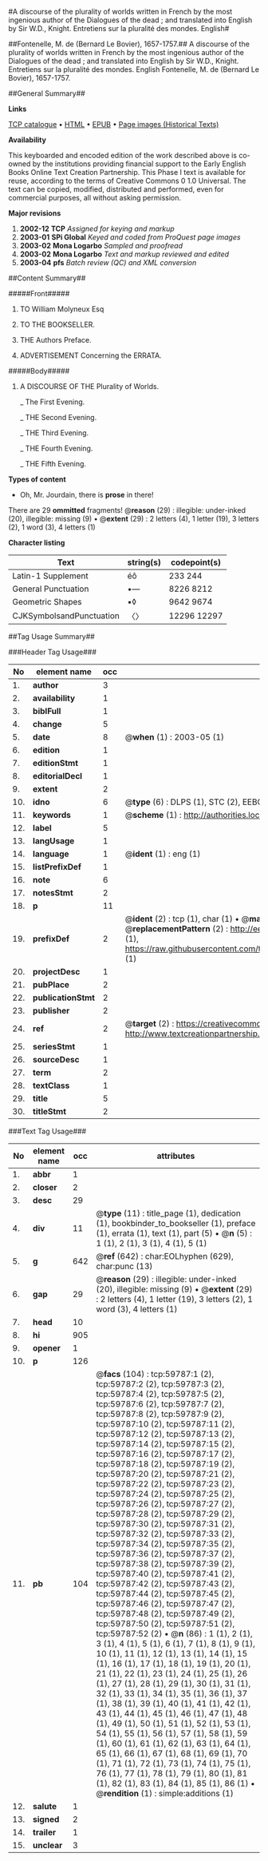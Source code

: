 #A discourse of the plurality of worlds written in French by the most ingenious author of the Dialogues of the dead ; and translated into English by Sir W.D., Knight. Entretiens sur la pluralité des mondes. English#

##Fontenelle, M. de (Bernard Le Bovier), 1657-1757.##
A discourse of the plurality of worlds written in French by the most ingenious author of the Dialogues of the dead ; and translated into English by Sir W.D., Knight.
Entretiens sur la pluralité des mondes. English
Fontenelle, M. de (Bernard Le Bovier), 1657-1757.

##General Summary##

**Links**

[TCP catalogue](http://www.ota.ox.ac.uk/tcp/)  • 
[HTML](http://tei.it.ox.ac.uk/tcp/Texts-HTML/free/A39/A39864.html)  • 
[EPUB](http://tei.it.ox.ac.uk/tcp/Texts-EPUB/free/A39/A39864.epub) • 
[Page images (Historical Texts)](https://data.historicaltexts.jisc.ac.uk/view?pubId=eebo-12336168e&pageId=eebo-12336168e-59787-1)

**Availability**

This keyboarded and encoded edition of the
	       work described above is co-owned by the institutions
	       providing financial support to the Early English Books
	       Online Text Creation Partnership. This Phase I text is
	       available for reuse, according to the terms of Creative
	       Commons 0 1.0 Universal. The text can be copied,
	       modified, distributed and performed, even for
	       commercial purposes, all without asking permission.

**Major revisions**

1. __2002-12__ __TCP__ *Assigned for keying and markup*
1. __2003-01__ __SPi Global__ *Keyed and coded from ProQuest page images*
1. __2003-02__ __Mona Logarbo__ *Sampled and proofread*
1. __2003-02__ __Mona Logarbo__ *Text and markup reviewed and edited*
1. __2003-04__ __pfs__ *Batch review (QC) and XML conversion*

##Content Summary##

#####Front#####

1. TO William Molyneux Esq

1. TO THE BOOKSELLER.

1. THE Authors Preface.

1. ADVERTISEMENT Concerning the ERRATA.

#####Body#####

1. A DISCOURSE OF THE Plurality of Worlds.

    _ The First Evening.

    _ THE Second Evening.

    _ THE Third Evening.

    _ THE Fourth Evening.

    _ THE Fifth Evening.

**Types of content**

  * Oh, Mr. Jourdain, there is **prose** in there!

There are 29 **ommitted** fragments! 
 @__reason__ (29) : illegible: under-inked (20), illegible: missing (9)  •  @__extent__ (29) : 2 letters (4), 1 letter (19), 3 letters (2), 1 word (3), 4 letters (1)

**Character listing**


|Text|string(s)|codepoint(s)|
|---|---|---|
|Latin-1 Supplement|éô|233 244|
|General Punctuation|•—|8226 8212|
|Geometric Shapes|▪◊|9642 9674|
|CJKSymbolsandPunctuation|〈〉|12296 12297|

##Tag Usage Summary##

###Header Tag Usage###

|No|element name|occ|attributes|
|---|---|---|---|
|1.|__author__|3||
|2.|__availability__|1||
|3.|__biblFull__|1||
|4.|__change__|5||
|5.|__date__|8| @__when__ (1) : 2003-05 (1)|
|6.|__edition__|1||
|7.|__editionStmt__|1||
|8.|__editorialDecl__|1||
|9.|__extent__|2||
|10.|__idno__|6| @__type__ (6) : DLPS (1), STC (2), EEBO-CITATION (1), OCLC (1), VID (1)|
|11.|__keywords__|1| @__scheme__ (1) : http://authorities.loc.gov/ (1)|
|12.|__label__|5||
|13.|__langUsage__|1||
|14.|__language__|1| @__ident__ (1) : eng (1)|
|15.|__listPrefixDef__|1||
|16.|__note__|6||
|17.|__notesStmt__|2||
|18.|__p__|11||
|19.|__prefixDef__|2| @__ident__ (2) : tcp (1), char (1)  •  @__matchPattern__ (2) : ([0-9\-]+):([0-9IVX]+) (1), (.+) (1)  •  @__replacementPattern__ (2) : http://eebo.chadwyck.com/downloadtiff?vid=$1&page=$2 (1), https://raw.githubusercontent.com/textcreationpartnership/Texts/master/tcpchars.xml#$1 (1)|
|20.|__projectDesc__|1||
|21.|__pubPlace__|2||
|22.|__publicationStmt__|2||
|23.|__publisher__|2||
|24.|__ref__|2| @__target__ (2) : https://creativecommons.org/publicdomain/zero/1.0/ (1), http://www.textcreationpartnership.org/docs/. (1)|
|25.|__seriesStmt__|1||
|26.|__sourceDesc__|1||
|27.|__term__|2||
|28.|__textClass__|1||
|29.|__title__|5||
|30.|__titleStmt__|2||


###Text Tag Usage###

|No|element name|occ|attributes|
|---|---|---|---|
|1.|__abbr__|1||
|2.|__closer__|2||
|3.|__desc__|29||
|4.|__div__|11| @__type__ (11) : title_page (1), dedication (1), bookbinder_to_bookseller (1), preface (1), errata (1), text (1), part (5)  •  @__n__ (5) : 1 (1), 2 (1), 3 (1), 4 (1), 5 (1)|
|5.|__g__|642| @__ref__ (642) : char:EOLhyphen (629), char:punc (13)|
|6.|__gap__|29| @__reason__ (29) : illegible: under-inked (20), illegible: missing (9)  •  @__extent__ (29) : 2 letters (4), 1 letter (19), 3 letters (2), 1 word (3), 4 letters (1)|
|7.|__head__|10||
|8.|__hi__|905||
|9.|__opener__|1||
|10.|__p__|126||
|11.|__pb__|104| @__facs__ (104) : tcp:59787:1 (2), tcp:59787:2 (2), tcp:59787:3 (2), tcp:59787:4 (2), tcp:59787:5 (2), tcp:59787:6 (2), tcp:59787:7 (2), tcp:59787:8 (2), tcp:59787:9 (2), tcp:59787:10 (2), tcp:59787:11 (2), tcp:59787:12 (2), tcp:59787:13 (2), tcp:59787:14 (2), tcp:59787:15 (2), tcp:59787:16 (2), tcp:59787:17 (2), tcp:59787:18 (2), tcp:59787:19 (2), tcp:59787:20 (2), tcp:59787:21 (2), tcp:59787:22 (2), tcp:59787:23 (2), tcp:59787:24 (2), tcp:59787:25 (2), tcp:59787:26 (2), tcp:59787:27 (2), tcp:59787:28 (2), tcp:59787:29 (2), tcp:59787:30 (2), tcp:59787:31 (2), tcp:59787:32 (2), tcp:59787:33 (2), tcp:59787:34 (2), tcp:59787:35 (2), tcp:59787:36 (2), tcp:59787:37 (2), tcp:59787:38 (2), tcp:59787:39 (2), tcp:59787:40 (2), tcp:59787:41 (2), tcp:59787:42 (2), tcp:59787:43 (2), tcp:59787:44 (2), tcp:59787:45 (2), tcp:59787:46 (2), tcp:59787:47 (2), tcp:59787:48 (2), tcp:59787:49 (2), tcp:59787:50 (2), tcp:59787:51 (2), tcp:59787:52 (2)  •  @__n__ (86) : 1 (1), 2 (1), 3 (1), 4 (1), 5 (1), 6 (1), 7 (1), 8 (1), 9 (1), 10 (1), 11 (1), 12 (1), 13 (1), 14 (1), 15 (1), 16 (1), 17 (1), 18 (1), 19 (1), 20 (1), 21 (1), 22 (1), 23 (1), 24 (1), 25 (1), 26 (1), 27 (1), 28 (1), 29 (1), 30 (1), 31 (1), 32 (1), 33 (1), 34 (1), 35 (1), 36 (1), 37 (1), 38 (1), 39 (1), 40 (1), 41 (1), 42 (1), 43 (1), 44 (1), 45 (1), 46 (1), 47 (1), 48 (1), 49 (1), 50 (1), 51 (1), 52 (1), 53 (1), 54 (1), 55 (1), 56 (1), 57 (1), 58 (1), 59 (1), 60 (1), 61 (1), 62 (1), 63 (1), 64 (1), 65 (1), 66 (1), 67 (1), 68 (1), 69 (1), 70 (1), 71 (1), 72 (1), 73 (1), 74 (1), 75 (1), 76 (1), 77 (1), 78 (1), 79 (1), 80 (1), 81 (1), 82 (1), 83 (1), 84 (1), 85 (1), 86 (1)  •  @__rendition__ (1) : simple:additions (1)|
|12.|__salute__|1||
|13.|__signed__|2||
|14.|__trailer__|1||
|15.|__unclear__|3||
